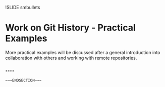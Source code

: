 !SLIDE smbullets
# Work on Git History - Practical Examples

More practical examples will be discussed after
a general introduction into collaboration with
others and working with remote repositories.

~~~SECTION:handouts~~~

****

~~~ENDSECTION~~~


